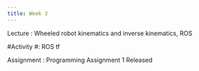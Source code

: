```yaml
---
title: Week 3
---
```


Lecture
: Wheeled robot kinematics and inverse kinematics, ROS

#Activity
#: ROS tf

Assignment
: Programming Assignment 1 Released